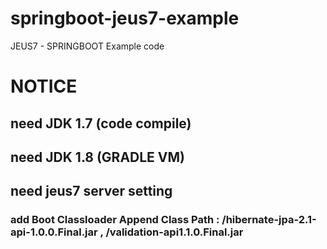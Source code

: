 # springboot-jeus7-example
JEUS7 - SPRINGBOOT Example code


# NOTICE
## need JDK 1.7 (code compile)
## need JDK 1.8 (GRADLE VM)
## need jeus7 server setting
### add Boot Classloader Append Class Path : /hibernate-jpa-2.1-api-1.0.0.Final.jar , /validation-api1.1.0.Final.jar

